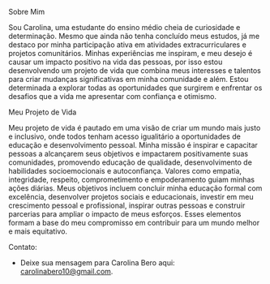 Sobre Mim

Sou Carolina, uma estudante do ensino médio cheia de curiosidade e determinação. Mesmo que ainda não tenha concluído meus estudos, já me destaco por minha participação ativa em atividades extracurriculares e projetos comunitários. Minhas experiências me inspiram, e meu desejo é causar um impacto positivo na vida das pessoas, por isso estou desenvolvendo um projeto de vida que combina meus interesses e talentos para criar mudanças significativas em minha comunidade e além. Estou determinada a explorar todas as oportunidades que surgirem e enfrentar os desafios que a vida me apresentar com confiança e otimismo.

Meu Projeto de Vida

Meu projeto de vida é pautado em uma visão de criar um mundo mais justo e inclusivo, onde todos tenham acesso igualitário a oportunidades de educação e desenvolvimento pessoal. Minha missão é inspirar e capacitar pessoas a alcançarem seus objetivos e impactarem positivamente suas comunidades, promovendo educação de qualidade, desenvolvimento de habilidades socioemocionais e autoconfiança. Valores como empatia, integridade, respeito, comprometimento e empoderamento guiam minhas ações diárias. Meus objetivos incluem concluir minha educação formal com excelência, desenvolver projetos sociais e educacionais, investir em meu crescimento pessoal e profissional, inspirar outras pessoas e construir parcerias para ampliar o impacto de meus esforços. Esses elementos formam a base do meu compromisso em contribuir para um mundo melhor e mais equitativo.

Contato:
- Deixe sua mensagem para Carolina Bero aqui: carolinabero10@gmail.com.
